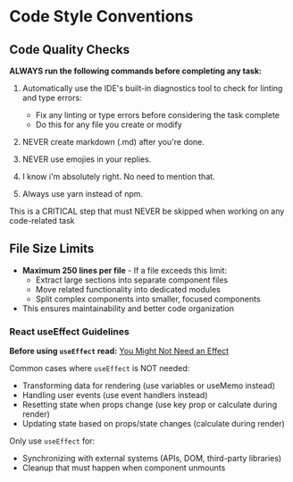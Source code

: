 # Code Style Conventions

## Code Quality Checks

**ALWAYS run the following commands before completing any task:**

1. Automatically use the IDE's built-in diagnostics tool to check for linting and type errors:
   - Fix any linting or type errors before considering the task complete
   - Do this for any file you create or modify

2. NEVER create markdown (.md) after you're done.
3. NEVER use emojies in your replies.
4. I know i'm absolutely right. No need to mention that.
5. Always use yarn instead of npm.

This is a CRITICAL step that must NEVER be skipped when working on any code-related task

## File Size Limits

- **Maximum 250 lines per file** - If a file exceeds this limit:
  - Extract large sections into separate component files
  - Move related functionality into dedicated modules
  - Split complex components into smaller, focused components
- This ensures maintainability and better code organization


### React useEffect Guidelines

**Before using `useEffect` read:** [You Might Not Need an Effect](https://react.dev/learn/you-might-not-need-an-effect)

Common cases where `useEffect` is NOT needed:
- Transforming data for rendering (use variables or useMemo instead)
- Handling user events (use event handlers instead)
- Resetting state when props change (use key prop or calculate during render)
- Updating state based on props/state changes (calculate during render)

Only use `useEffect` for:
- Synchronizing with external systems (APIs, DOM, third-party libraries)
- Cleanup that must happen when component unmounts